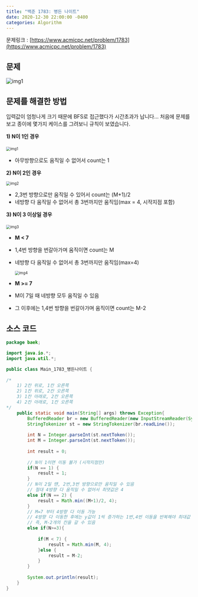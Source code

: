 ```yaml
---
title: "백준 1783: 병든 나이트"
date: 2020-12-30 22:00:00 -0400
categories: Algorithm
---
```


문제링크 : [https://www.acmicpc.net/problem/1783](https://www.acmicpc.net/problem/1783)



## 문제

![img1](../../assets/images/Algorithm/BOJ-1783/img1.PNG)

## 문제를 해결한 방법

입력값이 엄청나게 크기 때문에 BFS로 접근했다가 시간초과가 납니다... 처음에 문제를 보고 종이에 몇가지 케이스를 그려보니 규칙이 보였습니다. 

**1) N이 1인 경우**

​	<img src="../../assets/images/Algorithm/BOJ-1783/img1.jpg" alt="img1" style="zoom:70%;" />

- 아무방향으로도 움직일 수 없어서 count는 1

**2) N이 2인 경우**

<img src="../../assets/images/Algorithm/BOJ-1783/img2.jpg" alt="img2" style="zoom:70%;" />

- 2,3번 방향으로만 움직일 수 있어서 count는 (M+1)/2
- 네방향 다 움직일 수 없어서 총 3번까지만 움직임(max = 4, 시작지점 포함)

**3) N이 3 이상일 경우**

​	<img src="../../assets/images/Algorithm/BOJ-1783/img3.jpg" alt="img3" style="zoom:70%;" />

- **M < 7**

- 1,4번 방향을 번갈아가며 움직이면 count는 M

- 네방향 다 움직일 수 없어서 총 3번까지만 움직임(max=4)

  <img src="../../assets/images/Algorithm/BOJ-1783/img4.jpg" alt="img4" style="zoom:70%;" />

- **M >= 7**

- M이 7일 때 네방향 모두 움직일 수 있음
- 그 이후에는 1,4번 방향을 번갈아가며 움직이면 count는 M-2

## 소스 코드

```java
package baek;

import java.io.*;
import java.util.*;

public class Main_1783_병든나이트 {
	
/*
	1) 2칸 위로, 1칸 오른쪽
	2) 1칸 위로, 2칸 오른쪽
	3) 1칸 아래로, 2칸 오른쪽
	4) 2칸 아래로, 1칸 오른쪽
*/
	public static void main(String[] args) throws Exception{
		BufferedReader br = new BufferedReader(new InputStreamReader(System.in));
		StringTokenizer st = new StringTokenizer(br.readLine());
		
		int N = Integer.parseInt(st.nextToken());
		int M = Integer.parseInt(st.nextToken());
		
		int result = 0;
		
		// N이 1이면 이동 불가 (시작지점만)
		if(N == 1) {
			result = 1;
		}
		// N이 2일 떈, 2번,3번 방향으로만 움직일 수 있음
		// 절대 4방향 다 움직일 수 없어서 최댓값은 4
		else if(N == 2) {
			result = Math.min((M+1)/2, 4);
		}
        // M=7 부터 4방향 다 이동 가능
		// 4방향 다 이동한 후에는 y값이 1씩 증가하는 1번,4번 이동을 반복해야 최대값
        // 즉, M-2개의 칸을 갈 수 있음
        else if(N>=3){
			
			if(M < 7) {
				result = Math.min(M, 4);
			}else {
				result = M-2;
			}
		}
		
		System.out.println(result);
	}
}
```
